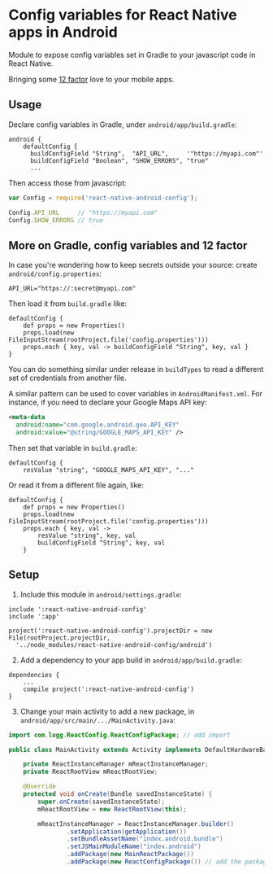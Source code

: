 # Config variables for React Native apps in Android

Module to expose config variables set in Gradle to your javascript code in React Native.

Bringing some [12 factor](http://12factor.net/config) love to your mobile apps.


## Usage

Declare config variables in Gradle, under `android/app/build.gradle`:

```
android {
    defaultConfig {
      buildConfigField "String",  "API_URL",     '"https://myapi.com"'
      buildConfigField "Boolean", "SHOW_ERRORS", "true"
      ...
```

Then access those from javascript:

```js
var Config = require('react-native-android-config');

Config.API_URL     // "https://myapi.com"
Config.SHOW_ERRORS // true
```


## More on Gradle, config variables and 12 factor

In case you're wondering how to keep secrets outside your source: create `android/config.properties`:

```
API_URL="https://:secret@myapi.com"
```

Then load it from `build.gradle` like:

```
defaultConfig {
    def props = new Properties()
    props.load(new FileInputStream(rootProject.file('config.properties')))
    props.each { key, val -> buildConfigField "String", key, val }
}
```

You can do something similar under release in `buildTypes` to read a different set of credentials from another file.

A similar pattern can be used to cover variables in `AndroidManifest.xml`. For instance, if you need to declare your Google Maps API key:

```xml
<meta-data
  android:name="com.google.android.geo.API_KEY"
  android:value="@string/GOOGLE_MAPS_API_KEY" />
```

Then set that variable in `build.gradle`:

```
defaultConfig {
    resValue "string", "GOOGLE_MAPS_API_KEY", "..."
```

Or read it from a different file again, like:

```
defaultConfig {
    def props = new Properties()
    props.load(new FileInputStream(rootProject.file('config.properties')))
    props.each { key, val ->
        resValue "string", key, val
        buildConfigField "String", key, val
    }
```


## Setup

1. Include this module in `android/settings.gradle`:
  
  ```
  include ':react-native-android-config'
  include ':app'

  project(':react-native-android-config').projectDir = new File(rootProject.projectDir,
    '../node_modules/react-native-android-config/android')
  ```
2. Add a dependency to your app build in `android/app/build.gradle`:
  
  ```
  dependencies {
      ...
      compile project(':react-native-android-config')
  }
  ```
3. Change your main activity to add a new package, in `android/app/src/main/.../MainActivity.java`:
  
  ```java
  import com.lugg.ReactConfig.ReactConfigPackage; // add import

  public class MainActivity extends Activity implements DefaultHardwareBackBtnHandler {

      private ReactInstanceManager mReactInstanceManager;
      private ReactRootView mReactRootView;

      @Override
      protected void onCreate(Bundle savedInstanceState) {
          super.onCreate(savedInstanceState);
          mReactRootView = new ReactRootView(this);

          mReactInstanceManager = ReactInstanceManager.builder()
                  .setApplication(getApplication())
                  .setBundleAssetName("index.android.bundle")
                  .setJSMainModuleName("index.android")
                  .addPackage(new MainReactPackage())
                  .addPackage(new ReactConfigPackage()) // add the package here
  ```

